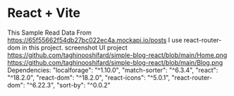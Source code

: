 # React + Vite

This Sample Read Data From
https://65f55662f54db27bc022ec4a.mockapi.io/posts
I use react-router-dom in this project.
screenshot UI project
https://github.com/taghinooshifard/simple-blog-react/blob/main/Home.png
https://github.com/taghinooshifard/simple-blog-react/blob/main/Blog.png
Dependencies:
"localforage": "^1.10.0",
"match-sorter": "^6.3.4",
"react": "^18.2.0",
"react-dom": "^18.2.0",
"react-icons": "^5.0.1",
"react-router-dom": "^6.22.3",
"sort-by": "^0.0.2"
